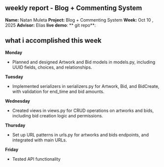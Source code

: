 ## weekly report - Blog + Commenting System

**Name:**  Natan Muleta
**Project:**  Blog + Commenting System
**Week:** Oct 10 , 2025
**Advisor:** Elias
**live demo**: 
** git repo**:

## what i accomplished this week 

**Monday**
- Planned and designed Artwork and Bid models in models.py, including UUID fields, choices, and relationships. 

**Tuesday**
- Implemented serializers in serializers.py for Artwork, Bid, and BidCreate, with validation for end_time and bid amounts.  

**Wednesday**
- Created views in views.py for CRUD operations on artworks and bids, including bid creation logic and permissions.

**Thursday**
- Set up URL patterns in urls.py for artworks and bids endpoints, and integrated with main URLs. 

**Friday**
- Tested API functionality 